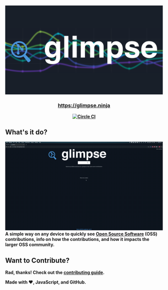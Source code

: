 ![logo](./media/glimpse-logo.png)
<h3 align="center"><b><a href="https://glimpse.ninja">https://glimpse.ninja</a></h3>

<p align="center">
  <a href="https://circleci.com/gh/cujarrett/glimpse/tree/master"><img alt="Circle CI" src="https://circleci.com/gh/cujarrett/glimpse/tree/master.svg?style=svg"></a>
</p>

## What's it do?
![demo](./media/demo.gif)
A simple way on any device to quickly see [Open Source Software](https://en.wikipedia.org/wiki/Open-source_software)
(OSS) contributions, info on how the contributions, and how it impacts the larger OSS community.

## Want to Contribute?
Rad, thanks! Check out the [contributing guide](./CONTRIBUTING.md).

Made with :heart:, JavaScript, and GitHub.
